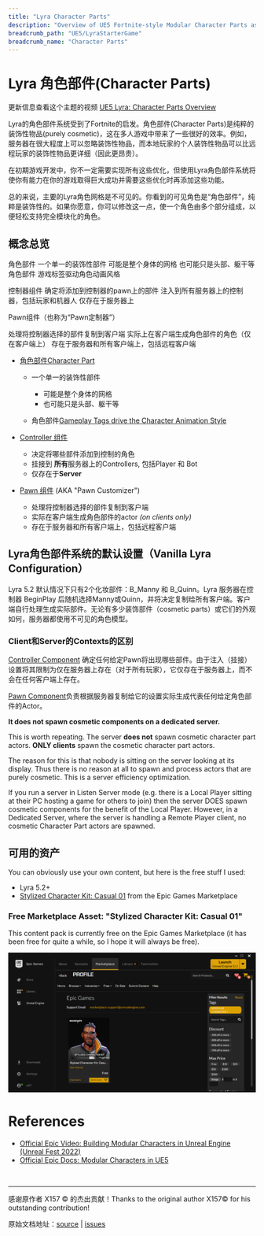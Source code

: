 ```yaml
---
title: "Lyra Character Parts"
description: "Overview of UE5 Fortnite-style Modular Character Parts as implemented in Lyra Starter Game"
breadcrumb_path: "UE5/LyraStarterGame"
breadcrumb_name: "Character Parts"
---
```


# Lyra 角色部件(Character Parts)

更新信息查看这个主题的视频 [UE5 Lyra: Character Parts Overview](https://youtu.be/PYZmQPkvY5M)


Lyra的角色部件系统受到了Fortnite的启发。角色部件(Character Parts)是纯粹的装饰性物品(purely cosmetic)，这在多人游戏中带来了一些很好的效率。例如，服务器在很大程度上可以忽略装饰性物品，而本地玩家的个人装饰性物品可以比远程玩家的装饰性物品更详细（因此更昂贵）。

在初期游戏开发中，你不一定需要实现所有这些优化，但使用Lyra角色部件系统将使你有能力在你的游戏取得巨大成功并需要这些优化时再添加这些功能。

总的来说，主要的Lyra角色网格是不可见的。你看到的可见角色是“角色部件”，纯粹是装饰性的。如果你愿意，你可以修改这一点，使一个角色由多个部分组成，以便轻松支持完全模块化的角色。


## 概念总览

角色部件
一个单一的装饰性部件
可能是整个身体的网格
也可能只是头部、躯干等
角色部件 游戏标签驱动角色动画风格

控制器组件
确定将添加到控制器的pawn上的部件
注入到所有服务器上的控制器，包括玩家和机器人
仅存在于服务器上

Pawn组件（也称为“Pawn定制器”）

处理将控制器选择的部件复制到客户端
实际上在客户端生成角色部件的角色（仅在客户端上）
存在于服务器和所有客户端上，包括远程客户端

- [角色部件Character Part](./CharacterPart)
  - 一个单一的装饰性部件
    - 可能是整个身体的网格
    - 也可能只是头部、躯干等

  - 角色部件[Gameplay Tags drive the Character Animation Style](./CharacterPart#Animation)

- [Controller 组件](./ControllerComponent)
  - 决定将哪些部件添加到控制的角色
  - 挂接到 **所有**服务器上的Controllers, 包括Player 和 Bot
  - 仅存在于**Server**

- [Pawn 组件](./PawnComponent) (AKA "Pawn Customizer")
  - 处理将控制器选择的部件复制到客户端
  - 实际在客户端生成角色部件的actor *(on clients only)*
  - 存在于服务器和所有客户端上，包括远程客户端


## Lyra角色部件系统的默认设置（Vanilla Lyra Configuration）

Lyra 5.2 默认情况下只有2个化妆部件：B_Manny 和 B_Quinn。Lyra 服务器在控制器 BeginPlay 后随机选择Manny或Quinn，并将决定复制给所有客户端。客户端自行处理生成实际部件。无论有多少装饰部件（cosmetic parts）或它们的外观如何，服务器都使用不可见的角色模型。


### Client和Server的Contexts的区别

[Controller Component](./ControllerComponent) 确定任何给定Pawn将出现哪些部件。由于注入（挂接）设置将其限制为仅在服务器上存在（对于所有玩家），它仅存在于服务器上，而不会在任何客户端上存在。

[Pawn Component](./PawnComponent)负责根据服务器复制给它的设置实际生成代表任何给定角色部件的Actor。


**It does not spawn cosmetic components on a dedicated server.**

This is worth repeating.
The server **does not** spawn cosmetic character part actors.
**ONLY clients** spawn the cosmetic character part actors.

The reason for this is that nobody is sitting on the server looking at its display.
Thus there is no reason at all to spawn and process actors that are purely cosmetic.
This is a server efficiency optimization.

If you run a server in Listen Server mode (e.g. there is a Local Player sitting at their
PC hosting a game for others to join) then the server DOES spawn cosmetic components
for the benefit of the Local Player.
However, in a Dedicated Server, where the server is handling a Remote Player client,
no cosmetic Character Part actors are spawned.


## 可用的资产

You can obviously use your own content, but here is the free stuff I used:

- Lyra 5.2+
- [Stylized Character Kit: Casual 01](https://www.unrealengine.com/marketplace/en-US/product/stylized-male-character-kit-casual) from the Epic Games Marketplace


### Free Marketplace Asset: "Stylized Character Kit: Casual 01"

This content pack is currently free on the Epic Games Marketplace (it has been free for quite a while, so I hope
it will always be free).

[![Free Modular Character on Epic Games Marketplace](./screenshots/EGMP-ModularCharacter.png)](https://www.unrealengine.com/marketplace/en-US/product/stylized-male-character-kit-casual)


# References

- [Official Epic Video: Building Modular Characters in Unreal Engine (Unreal Fest 2022)](https://youtu.be/7IUpa3Pxqug)
- [Official Epic Docs: Modular Characters in UE5](https://docs.unrealengine.com/5.0/en-US/modular-characters-in-unreal-engine/)

<br/>
<hr/>
<div class="container">
    <p> 感谢原作者 X157 &copy; 的杰出贡献！Thanks to the original author X157&copy; for his outstanding contribution!</p>
        原始文档地址：<a href="https://x157.github.io">source</a> | <a href="https://github.com/x157/x157.github.io/issues">issues</a>
    </p>
</div>